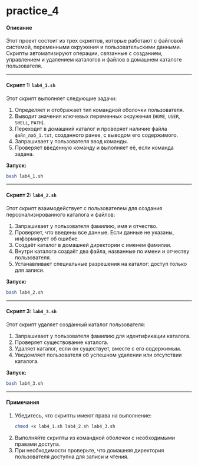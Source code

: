 # practice_4
#### Описание
Этот проект состоит из трех скриптов, которые работают с файловой системой, переменными окружения и пользовательскими данными. Скрипты автоматизируют операции, связанные с созданием, управлением и удалением каталогов и файлов в домашнем каталоге пользователя.

---

#### Скрипт 1: **`lab4_1.sh`**
Этот скрипт выполняет следующие задачи:
1. Определяет и отображает тип командной оболочки пользователя.
2. Выводит значения ключевых переменных окружения (`HOME`, `USER`, `SHELL`, `PATH`).
3. Переходит в домашний каталог и проверяет наличие файла `файл_лаб_1.txt`, созданного ранее, с выводом его содержимого.
4. Запрашивает у пользователя ввод команды.
5. Проверяет введенную команду и выполняет её, если команда задана.

**Запуск:**
```bash
bash lab4_1.sh
```

---

#### Скрипт 2: **`lab4_2.sh`**
Этот скрипт взаимодействует с пользователем для создания персонализированного каталога и файлов:
1. Запрашивает у пользователя фамилию, имя и отчество.
2. Проверяет, что введены все данные. Если данные не указаны, информирует об ошибке.
3. Создаёт каталог в домашней директории с именем фамилии.
4. Внутри каталога создаёт два файла, названные по имени и отчеству пользователя.
5. Устанавливает специальные разрешения на каталог: доступ только для записи.

**Запуск:**
```bash
bash lab4_2.sh
```

---

#### Скрипт 3: **`lab4_3.sh`**
Этот скрипт удаляет созданный каталог пользователя:
1. Запрашивает у пользователя фамилию для идентификации каталога.
2. Проверяет существование каталога.
3. Удаляет каталог, если он существует, вместе с его содержимым.
4. Уведомляет пользователя об успешном удалении или отсутствии каталога.

**Запуск:**
```bash
bash lab4_3.sh
```

---

#### Примечания
1. Убедитесь, что скрипты имеют права на выполнение:
   ```bash
   chmod +x lab4_1.sh lab4_2.sh lab4_3.sh
   ```
2. Выполняйте скрипты из командной оболочки с необходимыми правами доступа.
3. При необходимости проверьте, что домашняя директория пользователя доступна для записи и чтения.